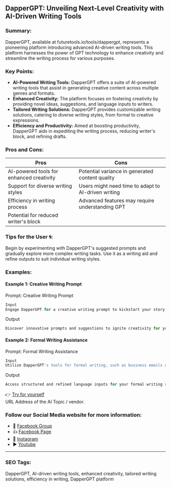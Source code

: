 ## DapperGPT: Unveiling Next-Level Creativity with AI-Driven Writing Tools

### Summary:
DapperGPT, available at futuretools.io/tools/dappergpt, represents a pioneering platform introducing advanced AI-driven writing tools. This platform harnesses the power of GPT technology to enhance creativity and streamline the writing process for various purposes.

### Key Points:
- **AI-Powered Writing Tools:** DapperGPT offers a suite of AI-powered writing tools that assist in generating creative content across multiple genres and formats.
- **Enhanced Creativity:** The platform focuses on fostering creativity by providing novel ideas, suggestions, and language inputs to writers.
- **Tailored Writing Solutions:** DapperGPT provides customizable writing solutions, catering to diverse writing styles, from formal to creative expressions.
- **Efficiency and Productivity:** Aimed at boosting productivity, DapperGPT aids in expediting the writing process, reducing writer's block, and refining drafts.

### Pros and Cons:

| Pros                                      | Cons                                               |
|-------------------------------------------|-----------------------------------------------------|
| AI-powered tools for enhanced creativity  | Potential variance in generated content quality     |
| Support for diverse writing styles        | Users might need time to adapt to AI-driven writing |
| Efficiency in writing process             | Advanced features may require understanding GPT     |
| Potential for reduced writer's block      |                                                    |

### Tips for the User 🌀:
Begin by experimenting with DapperGPT's suggested prompts and gradually explore more complex writing tasks. Use it as a writing aid and refine outputs to suit individual writing styles.

### Examples:

#### Example 1: Creative Writing Prompt
Prompt: Creative Writing Prompt
```dart
Input
Engage DapperGPT for a creative writing prompt to kickstart your story or article.
```
Output
```dart
Discover innovative prompts and suggestions to ignite creativity for your writing endeavors.
```

#### Example 2: Formal Writing Assistance
Prompt: Formal Writing Assistance
```dart
Input
Utilize DapperGPT's tools for formal writing, such as business emails or reports.
```
Output
```dart
Access structured and refined language inputs for your formal writing requirements.
```

👉 [Try for yourself](https://www.futuretools.io/tools/dappergpt)  
URL Address of the AI Topic / vendor.

### Follow our Social Media website for more information:

- 📘 <a href="https://www.facebook.com/groups/trionxai" target="_blank">Facebook Group</a>
- 👍 <a href="https://www.facebook.com/ai.trionxai" target="_blank">Facebook Page</a>
- 📸 <a href="https://www.instagram.com/trionxai/" target="_blank">Instagram</a>
- ▶️ <a href="https://www.youtube.com/@robotdocs/" target="_blank">Youtube</a>

<hr>

### SEO Tags:
DapperGPT, AI-driven writing tools, enhanced creativity, tailored writing solutions, efficiency in writing, DapperGPT platform